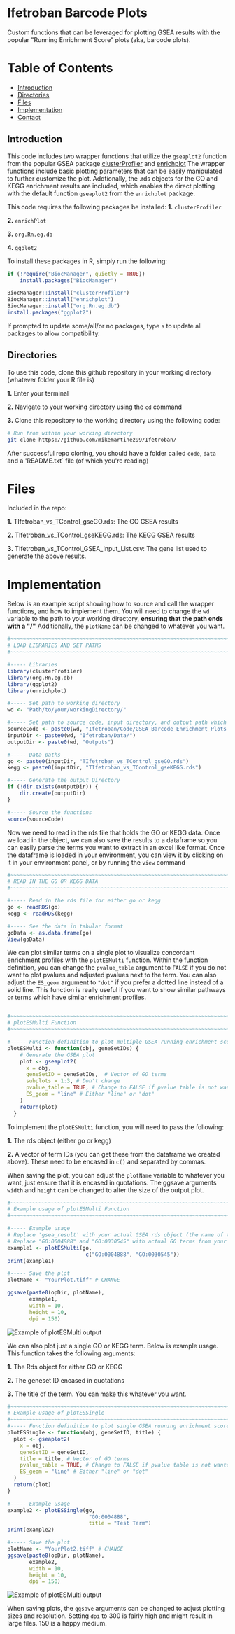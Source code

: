 # Ifetroban Barcode Plots
Custom functions that can be leveraged for plotting GSEA results with the popular "Running Enrichment Score" plots (aka, barcode plots).

# Table of Contents
- [Introduction](#introduction)
- [Directories](#directories)
- [Files](#files)
- [Implementation](#implementation)
- [Contact](#contact)


## Introduction
This code includes two wrapper functions that utilize the `gseaplot2` function from the popular GSEA package [clusterProfiler](https://bioconductor.org/packages/release/bioc/html/clusterProfiler.html) and [enrichplot](https://yulab-smu.top/biomedical-knowledge-mining-book/enrichplot.html)
The wrapper functions include basic plotting parameters that can be easily manipulated to further customize the plot.
Addtionally, the .rds objects for the GO and KEGG enrichment results are included, which enables the direct plotting with the default function `gseaplot2` from the `enrichplot` package.

This code requires the following packages be installed:
**1.** `clusterProfiler`

**2.** `enrichPlot`

**3.**  `org.Rn.eg.db`

**4.** `ggplot2`


To install these packages in R, simply run the following:
``` R
if (!require("BiocManager", quietly = TRUE))
    install.packages("BiocManager")

BiocManager::install("clusterProfiler")
BiocManager::install("enrichplot")
BiocManager::install("org.Rn.eg.db")
install.packages("ggplot2")
```

If prompted to update some/all/or no packages, type `a` to update all packages to allow compatibility.

## Directories
To use this code, clone this github repository in your working directory (whatever folder your R file is)

**1.** Enter your terminal

**2.** Navigate to your working directory using the `cd` command

**3.** Clone this repository to the working directory using the following code:


``` bash
# Run from within your working directory
git clone https://github.com/mikemartinez99/Ifetroban/
```

After successful repo cloning, you should have a folder called `code`, `data` and a 'README.txt` file (of which you're reading)


# Files
Included in the repo:

**1.** TIfetroban_vs_TControl_gseGO.rds: The GO GSEA results

**2.** TIfetroban_vs_TControl_gseKEGG.rds: The KEGG GSEA results

**3.** TIfetroban_vs_TControl_GSEA_Input_List.csv: The gene list used to generate the above results.




# Implementation
Below is an example script showing how to source and call the wrapper functions, and how to implement them.
You will need to change the `wd` variable to the path to your working directory, **ensuring that the path ends with a "/"**
Additionally, the `plotName` can be changed to whatever you want.

```R
#~~~~~~~~~~~~~~~~~~~~~~~~~~~~~~~~~~~~~~~~~~~~~~~~~~~~~~~~~~~~~~~~~~~~~~~~~~~~~~#
# LOAD LIBRARIES AND SET PATHS
#~~~~~~~~~~~~~~~~~~~~~~~~~~~~~~~~~~~~~~~~~~~~~~~~~~~~~~~~~~~~~~~~~~~~~~~~~~~~~~#

#----- Libraries
library(clusterProfiler)
library(org.Rn.eg.db)
library(ggplot2)
library(enrichplot)

#----- Set path to working directory
wd <- "Path/to/your/workingDirectory/"

#----- Set path to source code, input directory, and output path which we will create
sourceCode <- paste0(wd, "Ifetroban/Code/GSEA_Barcode_Enrichment_Plots.R"
inputDir <- paste0(wd, "Ifetroban/Data/")
outputDir <- paste0(wd, "Outputs")

#----- Data paths
go <- paste0(inputDir, "TIfetroban_vs_TControl_gseGO.rds")
kegg <- paste0(inputDir, "TIfetroban_vs_TControl_gseKEGG.rds")

#----- Generate the output Directory
if (!dir.exists(outputDir)) {
    dir.create(outputDir)
}

#----- Source the functions
source(sourceCode)
```
Now we need to read in the rds file that holds the GO or KEGG data. Once we load in the object, we can also save the results to a dataframe so you can easily parse the terms you want to extract in an excel like format. Once the dataframe is loaded in your environment, you can view it by clicking on it in your environment panel, or by running the `view` command

```R
#~~~~~~~~~~~~~~~~~~~~~~~~~~~~~~~~~~~~~~~~~~~~~~~~~~~~~~~~~~~~~~~~~~~~~~~~~~~~~~#
# READ IN THE GO OR KEGG DATA
#~~~~~~~~~~~~~~~~~~~~~~~~~~~~~~~~~~~~~~~~~~~~~~~~~~~~~~~~~~~~~~~~~~~~~~~~~~~~~~#

#----- Read in the rds file for either go or kegg
go <- readRDS(go)
kegg <- readRDS(kegg)

#----- See the data in tabular format
goData <- as.data.frame(go)
View(goData)
```

We can plot similar terms on a single plot to visualize concordant enrichment profiles with the `plotESMulti` function. Within the function definition, you can change the `pvalue_table` argument to `FALSE` if you do not want to plot pvalues and adjusted pvalues next to the term. You can also adjust the `ES_geom` argument to `"dot"` if you prefer a dotted line instead of a solid line.
This function is really useful if you want to show similar pathways or terms which have similar enrichment profiles. 
```R

#~~~~~~~~~~~~~~~~~~~~~~~~~~~~~~~~~~~~~~~~~~~~~~~~~~~~~~~~~~~~~~~~~~~~~~~~~~~~~~#
# plotESMulti Function
#~~~~~~~~~~~~~~~~~~~~~~~~~~~~~~~~~~~~~~~~~~~~~~~~~~~~~~~~~~~~~~~~~~~~~~~~~~~~~~#

#----- Function definition to plot multiple GSEA running enrichment scores on one plot
plotESMulti <- function(obj, geneSetIDs) {
    # Generate the GSEA plot
    plot <- gseaplot2(
      x = obj,
      geneSetID = geneSetIDs,  # Vector of GO terms
      subplots = 1:3, # Don't change
      pvalue_table = TRUE, # Change to FALSE if pvalue table is not wanted
      ES_geom = "line" # Either "line" or "dot"
    )
    return(plot)
  }
```

To implement the `plotESMulti` function, you will need to pass the following:

**1.** The rds object (either go or kegg)

**2.** A vector of term IDs (you can get these from the dataframe we created above). These need to be encased in `c()` and separated by commas.

When saving the plot, you can adjust the `plotName` variable to whatever you want, just ensure that it is encased in quotations. The ggsave arguments `width` and `height` can be changed to alter the size of the output plot. 


```R
#~~~~~~~~~~~~~~~~~~~~~~~~~~~~~~~~~~~~~~~~~~~~~~~~~~~~~~~~~~~~~~~~~~~~~~~~~~~~~~#
# Example usage of plotESMulti Function
#~~~~~~~~~~~~~~~~~~~~~~~~~~~~~~~~~~~~~~~~~~~~~~~~~~~~~~~~~~~~~~~~~~~~~~~~~~~~~~#

#----- Example usage
# Replace 'gsea_result' with your actual GSEA rds object (the name of the variable)
# Replace "GO:0004888" and "GO:0030545" with actual GO terms from your analysis (see the dataframe for the values)
example1 <- plotESMulti(go, 
                         c("GO:0004888", "GO:0030545"))
print(example1)

#----- Save the plot
plotName <- "YourPlot.tiff" # CHANGE

ggsave(paste0(opDir, plotName), 
       example1,
       width = 10,
       height = 10,
       dpi = 150)
```

![Example of plotESMulti output](Examples/YourPlot.png)

We can also plot just a single GO or KEGG term. Below is example usage. This function takes the following arguments:

**1.** The Rds object for either GO or KEGG

**2.** The geneset ID encased in quotations

**3.** The title of the term. You can make this whatever you want.

```R
#~~~~~~~~~~~~~~~~~~~~~~~~~~~~~~~~~~~~~~~~~~~~~~~~~~~~~~~~~~~~~~~~~~~~~~~~~~~~~~#
# Example usage of plotESSingle
#~~~~~~~~~~~~~~~~~~~~~~~~~~~~~~~~~~~~~~~~~~~~~~~~~~~~~~~~~~~~~~~~~~~~~~~~~~~~~~#
#----- Function definition to plot single GSEA running enrichment score
plotESSingle <- function(obj, geneSetID, title) {
  plot <- gseaplot2(
    x = obj,
    geneSetID = geneSetID, 
    title = title, # Vector of GO terms
    pvalue_table = TRUE, # Change to FALSE if pvalue table is not wanted
    ES_geom = "line" # Either "line" or "dot"
  )
  return(plot)
}

#----- Example usage
example2 <- plotESSingle(go,
                          "GO:0004888",
                          title = "Test Term")
print(example2)

#----- Save the plot
plotName <- "YourPlot2.tiff" # CHANGE
ggsave(paste0(opDir, plotName), 
       example2,
       width = 10,
       height = 10,
       dpi = 150)

```

![Example of plotESMulti output](Examples/YourPlot2.png)

When saving plots, the `ggsave` arguments can be changed to adjust plotting sizes and resolution. Setting `dpi` to 300 is fairly high and might result in large files. 150 is a happy medium. 

